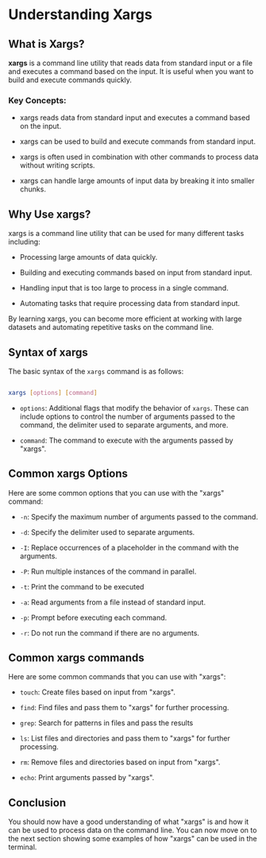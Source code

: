 # Understanding Xargs


## What is Xargs?

**xargs** is a command line utility that reads data from standard input or a file  and executes a command based on the input. It is useful when you want to build and execute commands quickly. 

### Key Concepts:

- xargs reads data from standard input and executes a command based on the input.

- xargs can be used to build and execute commands from standard input.

- xargs is often used in combination with other commands to process data without writing scripts.

- xargs can handle large amounts of input data by breaking it into smaller chunks.

## Why Use xargs?

xargs is a command line utility that can be used for many different tasks including:

- Processing large amounts of data quickly.

- Building and executing commands based on input from standard input.

- Handling input that is too large to process in a single command.

- Automating tasks that require processing data from standard input.

By learning xargs, you can become more efficient at working with large datasets and automating repetitive tasks on the command line.

## Syntax of xargs

The basic syntax of the `xargs` command is as follows:

```bash

xargs [options] [command]

```

- `options`: Additional flags that modify the behavior of `xargs`. These can include options to control the number of arguments passed to the command, the delimiter used to separate arguments, and more.

- `command`: The command to execute with the arguments passed by "xargs".

## Common xargs Options

Here are some common options that you can use with the "xargs" command:

- `-n`: Specify the maximum number of arguments passed to the command.

- `-d`: Specify the delimiter used to separate arguments.

- `-I`: Replace occurrences of a placeholder in the command with the arguments.

- `-P`: Run multiple instances of the command in parallel.

- `-t`: Print the command to be executed

- `-a`: Read arguments from a file instead of standard input.

- `-p`: Prompt before executing each command.

- `-r`: Do not run the command if there are no arguments.

## Common xargs commands

Here are some common commands that you can use with "xargs":

- `touch`: Create files based on input from "xargs".

- `find`: Find files and pass them to "xargs" for further processing.

- `grep`: Search for patterns in files and pass the results

- `ls`: List files and directories and pass them to "xargs" for further processing.

- `rm`: Remove files and directories based on input from "xargs".

- `echo`: Print arguments passed by "xargs".


## Conclusion

You should now have a good understanding of what "xargs" is and how it can be used to process data on the command line. You can now move on to the next section showing some examples of how "xargs" can be used in the terminal.
